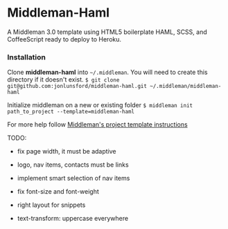 # Middleman-Haml

A Middleman 3.0 template using HTML5 boilerplate HAML, SCSS, and CoffeeScript
ready to deploy to Heroku.

### Installation ###

Clone **middleman-haml** into `~/.middleman`. You will need to create this directory if it doesn't exist.
```$ git clone git@github.com:jonlunsford/middleman-haml.git ~/.middleman/middleman-haml```

Initialize middleman on a new or existing folder `$ middleman init path_to_project --template=middleman-haml`


For more help follow [Middleman's project template instructions](http://middlemanapp.com/getting-started/welcome/)


TODO:
* fix page width, it must be adaptive
* logo, nav items, contacts must be links
* implement smart selection of nav items
* fix font-size and font-weight

* right layout for snippets

* text-transform: uppercase everywhere
